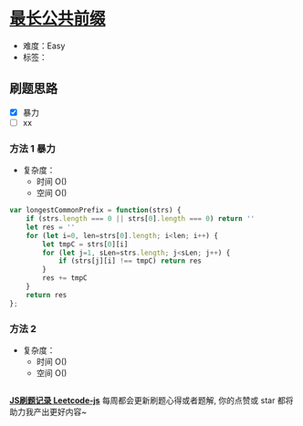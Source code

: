 # [最长公共前缀](https://leetcode-cn.com/problems/longest-common-prefix/)

- 难度：Easy
- 标签：

## 刷题思路

- [x] 暴力
- [ ] xx

### 方法 1 暴力

- 复杂度：
    - 时间 O()
    - 空间 O()

``` js
var longestCommonPrefix = function(strs) {
    if (strs.length === 0 || strs[0].length === 0) return ''
    let res = ''
    for (let i=0, len=strs[0].length; i<len; i++) {
        let tmpC = strs[0][i]
        for (let j=1, sLen=strs.length; j<sLen; j++) {
            if (strs[j][i] !== tmpC) return res
        }
        res += tmpC
    }
    return res
};
```

### 方法 2

- 复杂度：
    - 时间 O()
    - 空间 O()

``` js

```

**[JS刷题记录 Leetcode-js](https://github.com/Nodreame/leetcode-js)** 每周都会更新刷题心得或者题解, 你的点赞或 star 都将助力我产出更好内容~
